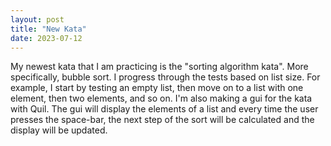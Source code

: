 ```yaml
---
layout: post
title: "New Kata"
date: 2023-07-12
---
```


My newest kata that I am practicing is the "sorting algorithm kata". More specifically, bubble sort. I progress
through the tests based on list size. For example, I start by testing an empty list, then move on to
a list with one element, then two elements, and so on. I'm also making a gui for the kata with Quil. The gui
will display the elements of a list and every time the user presses the space-bar, the next step of the sort will be 
calculated and the display will be updated.